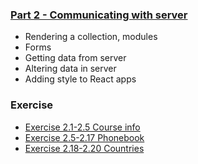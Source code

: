### [Part 2 - Communicating with server](https://fullstackopen.com/en/part2)
- Rendering a collection, modules
- Forms
- Getting data from server
- Altering data in server
- Adding style to React apps

### Exercise
* [Exercise 2.1-2.5 Course info](https://github.com/owenip/full-stack-open/tree/main/Part2/courseinfo)
* [Exercise 2.5-2.17 Phonebook](https://github.com/owenip/full-stack-open/tree/main/Part2/phonebook)
* [Exercise 2.18-2.20 Countries](https://github.com/owenip/full-stack-open/tree/main/Part2/countries)